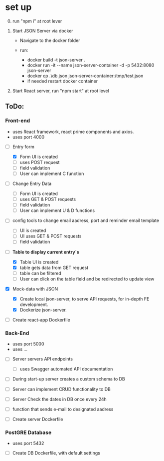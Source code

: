 # set up

0. run "npm i" at root lever

1. Start JSON Server via docker

   - Navigate to the docker folder

   - run:
     - docker build -t json-server .
     - docker run -it --name json-server-container -d -p 5432:8080 json-server
     - docker cp .\db.json json-server-container:/tmp/test.json
     - if needed restart docker container

2. Start React server, run "npm start" at root level


## ToDo:
### Front-end
- uses React framework, react prime components and axios. 
- uses port 4000 
- [ ] Entry form
  - [x] Form UI is created
  - [ ] uses POST request
  - [ ] field validation
  - [ ] User can implement C function
- [ ] Change Entry Data
    - [ ] Form UI is created
    - [ ] uses GET & POST requests
    - [ ] field validation
    - [ ] User can implement U & D functions
- [ ] config tools to change email aadress, port and reminder email template
    - [ ] UI is created
    - [ ] UI uses GET & POST requests
    - [ ] field validation
- [ ] **Table to display current entry´s**
    - [x] Table UI is created
    - [x] table gets data from GET request
    - [ ] table can be filtered
    - [ ] User can click on the table field and be redirected to update view
- [x] Mock-data with JSON
   - [x] Create local json-server, to serve API requests, for in-depth FE development.
   - [x] Dockerize json-server.
- [ ] Create react-app Dockerfile


### Back-End
- uses port 5000
- uses ...
- [ ] Server servers API endpoints
   - [ ] uses Swagger automated API documentation
- [ ] During start-up server creates a custom schema to DB
- [ ] Server can implement CRUD functionality to DB
- [ ] Server Check the dates in DB once every 24h
- [ ] function that sends e-mail to designated aadress
- [ ] Create server Dockerfile


### PostGRE Database
- uses port 5432
- [ ] Create DB Dockerfile, with default settings
